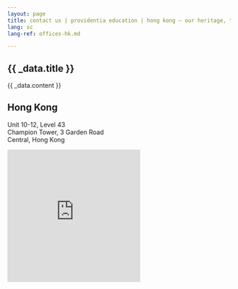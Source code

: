 ```yaml
---
layout: page
title: contact us | providentia education | hong kong — our heritage, their future | providentia education | hong kong
lang: sc
lang-ref: offices-hk.md

---
```

<!-- spotlight -->
<!-- offices-hk -->

<section class="wrapper style1 align-center invert">
  <div class="inner">
    <h2>{{ _data.title }}</h2>
    <p>{{ _data.content }}</p>
  </div>
  <div class="spotlight style1 fifty content-align-left orient-left invert">
    <div class="content">
      <h2 class="motto">Hong Kong</h2>
      <p>Unit 10-12, Level 43<br>Champion Tower, 3 Garden Road<br>Central, Hong Kong</p>
    </div>
    <div class="map-responsive">
      <iframe src="https://www.google.com/maps/embed?pb=!1m18!1m12!1m3!1d3691.9882353581775!2d114.1584173148547!3d22.278435485334853!2m3!1f0!2f0!3f0!3m2!1i1024!2i768!4f13.1!3m3!1m2!1s0x34040065c1870041%3A0x61e1d2957f71aa!2sChampion+Tower!5e0!3m2!1sen!2shk!4v1561703621989!5m2!1sen!2shk" width="300" height="300" frameborder="0" style="border:0" allowfullscreen></iframe>
    </div>
  </div>
</section>